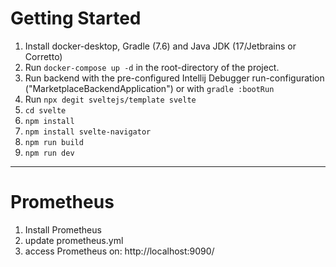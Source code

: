 # Getting Started

1. Install docker-desktop, Gradle (7.6) and Java JDK (17/Jetbrains or Corretto)
2. Run `docker-compose up -d` in the root-directory of the project.
3. Run backend with the pre-configured Intellij Debugger run-configuration ("MarketplaceBackendApplication") or with `gradle :bootRun`
4. Run `npx degit sveltejs/template svelte`
5. `cd svelte`
6. `npm install`
7. `npm install svelte-navigator`
8. `npm run build`
9. `npm run dev`
______________________________________
# Prometheus
1. Install Prometheus
2. update prometheus.yml
3. access Prometheus on: http://localhost:9090/
